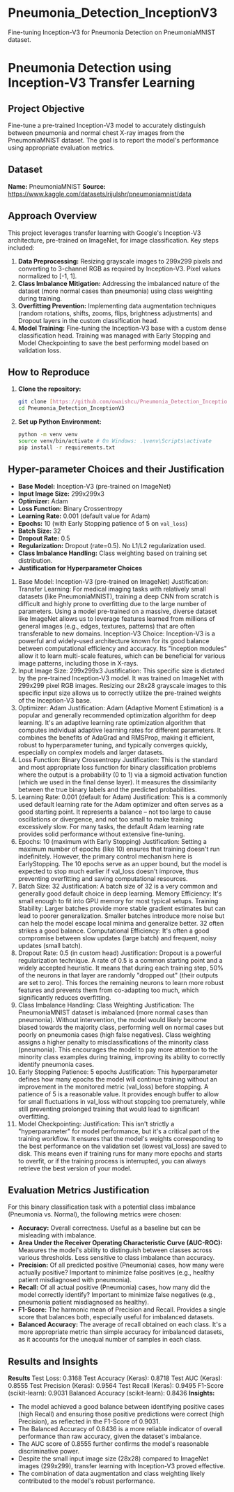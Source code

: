 # Pneumonia_Detection_InceptionV3
Fine-tuning Inception-V3 for Pneumonia Detection on PneumoniaMNIST dataset.
# Pneumonia Detection using Inception-V3 Transfer Learning

## Project Objective
Fine-tune a pre-trained Inception-V3 model to accurately distinguish between pneumonia and normal chest X-ray images from the PneumoniaMNIST dataset. The goal is to report the model's performance using appropriate evaluation metrics.

## Dataset
**Name:** PneumoniaMNIST
**Source:** https://www.kaggle.com/datasets/rijulshr/pneumoniamnist/data 

## Approach Overview
This project leverages transfer learning with Google's Inception-V3 architecture, pre-trained on ImageNet, for image classification. Key steps included:
1.  **Data Preprocessing:** Resizing grayscale images to 299x299 pixels and converting to 3-channel RGB as required by Inception-V3. Pixel values normalized to [-1, 1].
2.  **Class Imbalance Mitigation:** Addressing the imbalanced nature of the dataset (more normal cases than pneumonia) using class weighting during training.
3.  **Overfitting Prevention:** Implementing data augmentation techniques (random rotations, shifts, zooms, flips, brightness adjustments) and Dropout layers in the custom classification head.
4.  **Model Training:** Fine-tuning the Inception-V3 base with a custom dense classification head. Training was managed with Early Stopping and Model Checkpointing to save the best performing model based on validation loss.

## How to Reproduce
1.  **Clone the repository:**
    ```bash
    git clone [https://github.com/owaishcu/Pneumonia_Detection_InceptionV3.git](https://github.com/owaishcu/Pneumonia_Detection_InceptionV3.git)
    cd Pneumonia_Detection_InceptionV3
    ```
2.  **Set up Python Environment:**
    ```bash
    python -m venv venv
    source venv/bin/activate # On Windows: .\venv\Scripts\activate
    pip install -r requirements.txt
    ```


## Hyper-parameter Choices and their Justification
* **Base Model:** Inception-V3 (pre-trained on ImageNet)
* **Input Image Size:** 299x299x3
* **Optimizer:** Adam
* **Loss Function:** Binary Crossentropy
* **Learning Rate:** 0.001 (default value for Adam)
* **Epochs:** 10 (with Early Stopping patience of 5 on `val_loss`)
* **Batch Size:** 32
* **Dropout Rate:** 0.5
* **Regularization:** Dropout (rate=0.5). No L1/L2 regularization used.
* **Class Imbalance Handling:** Class weighting based on training set distribution.
* **Justification for Hyperparameter Choices**
 
1.	Base Model: Inception-V3 (pre-trained on ImageNet)
	Justification:
	Transfer Learning: For medical imaging tasks with relatively small datasets (like PneumoniaMNIST), training a deep CNN from scratch is difficult and highly prone to overfitting due to the large number of parameters. Using a model pre-trained on a massive, diverse dataset like ImageNet allows us to leverage features learned from millions of general images (e.g., edges, textures, patterns) that are often transferable to new domains.
	Inception-V3 Choice: Inception-V3 is a powerful and widely-used architecture known for its good balance between computational efficiency and accuracy. Its "inception modules" allow it to learn multi-scale features, which can be beneficial for various image patterns, including those in X-rays.
2.	Input Image Size: 299x299x3
	Justification: This specific size is dictated by the pre-trained Inception-V3 model. It was trained on ImageNet with 299x299 pixel RGB images. Resizing our 28x28 grayscale images to this specific input size allows us to correctly utilize the pre-trained weights of the Inception-V3 base.
3.	Optimizer: Adam
	Justification: Adam (Adaptive Moment Estimation) is a popular and generally recommended optimization algorithm for deep learning. It's an adaptive learning rate optimization algorithm that computes individual adaptive learning rates for different parameters. It combines the benefits of AdaGrad and RMSProp, making it efficient, robust to hyperparameter tuning, and typically converges quickly, especially on complex models and larger datasets.
4.	Loss Function: Binary Crossentropy
	Justification: This is the standard and most appropriate loss function for binary classification problems where the output is a probability (0 to 1) via a sigmoid activation function (which we used in the final dense layer). It measures the dissimilarity between the true binary labels and the predicted probabilities.
5.	Learning Rate: 0.001 (default for Adam)
	Justification: This is a commonly used default learning rate for the Adam optimizer and often serves as a good starting point. It represents a balance – not too large to cause oscillations or divergence, and not too small to make training excessively slow. For many tasks, the default Adam learning rate provides solid performance without extensive fine-tuning.
6.	Epochs: 10 (maximum with Early Stopping)
	Justification: Setting a maximum number of epochs (like 10) ensures that training doesn't run indefinitely. However, the primary control mechanism here is EarlyStopping. The 10 epochs serve as an upper bound, but the model is expected to stop much earlier if val_loss doesn't improve, thus preventing overfitting and saving computational resources.
7.	Batch Size: 32
	Justification: A batch size of 32 is a very common and generally good default choice in deep learning.
	Memory Efficiency: It's small enough to fit into GPU memory for most typical setups.
	Training Stability: Larger batches provide more stable gradient estimates but can lead to poorer generalization. Smaller batches introduce more noise but can help the model escape local minima and generalize better. 32 often strikes a good balance.
	Computational Efficiency: It's often a good compromise between slow updates (large batch) and frequent, noisy updates (small batch).
8.	Dropout Rate: 0.5 (in custom head)
	Justification: Dropout is a powerful regularization technique. A rate of 0.5 is a common starting point and a widely accepted heuristic. It means that during each training step, 50% of the neurons in that layer are randomly "dropped out" (their outputs are set to zero). This forces the remaining neurons to learn more robust features and prevents them from co-adapting too much, which significantly reduces overfitting.
9.	Class Imbalance Handling: Class Weighting
	Justification: The PneumoniaMNIST dataset is imbalanced (more normal cases than pneumonia). Without intervention, the model would likely become biased towards the majority class, performing well on normal cases but poorly on pneumonia cases (high false negatives). Class weighting assigns a higher penalty to misclassifications of the minority class (pneumonia). This encourages the model to pay more attention to the minority class examples during training, improving its ability to correctly identify pneumonia cases.
10.	Early Stopping Patience: 5 epochs
	Justification: This hyperparameter defines how many epochs the model will continue training without an improvement in the monitored metric (val_loss) before stopping. A patience of 5 is a reasonable value. It provides enough buffer to allow for small fluctuations in val_loss without stopping too prematurely, while still preventing prolonged training that would lead to significant overfitting.
11.	Model Checkpointing:
	Justification: This isn't strictly a "hyperparameter" for model performance, but it's a critical part of the training workflow. It ensures that the model's weights corresponding to the best performance on the validation set (lowest val_loss) are saved to disk. This means even if training runs for many more epochs and starts to overfit, or if the training process is interrupted, you can always retrieve the best version of your model.


## Evaluation Metrics Justification
For this binary classification task with a potential class imbalance (Pneumonia vs. Normal), the following metrics were chosen:
* **Accuracy:** Overall correctness. Useful as a baseline but can be misleading with imbalance.
* **Area Under the Receiver Operating Characteristic Curve (AUC-ROC):** Measures the model's ability to distinguish between classes across various thresholds. Less sensitive to class imbalance than accuracy.
* **Precision:** Of all predicted positive (Pneumonia) cases, how many were actually positive? Important to minimize false positives (e.g., healthy patient misdiagnosed with pneumonia).
* **Recall:** Of all actual positive (Pneumonia) cases, how many did the model correctly identify? Important to minimize false negatives (e.g., pneumonia patient misdiagnosed as healthy).
* **F1-Score:** The harmonic mean of Precision and Recall. Provides a single score that balances both, especially useful for imbalanced datasets.
* **Balanced Accuracy:** The average of recall obtained on each class. It's a more appropriate metric than simple accuracy for imbalanced datasets, as it accounts for the unequal number of samples in each class.

## Results and Insights
**Results**
Test Loss: 0.3168
Test Accuracy (Keras): 0.8718
Test AUC (Keras): 0.8555
Test Precision (Keras): 0.9564
Test Recall (Keras): 0.9495
F1-Score (scikit-learn): 0.9031
Balanced Accuracy (scikit-learn): 0.8436
**Insights:**
* The model achieved a good balance between identifying positive cases (high Recall) and ensuring those positive predictions were correct (high Precision), as reflected in the F1-Score of 0.9031.
* The Balanced Accuracy of 0.8436 is a more reliable indicator of overall performance than raw accuracy, given the dataset's imbalance.
* The AUC score of 0.8555 further confirms the model's reasonable discriminative power.
* Despite the small input image size (28x28) compared to ImageNet images (299x299), transfer learning with Inception-V3 proved effective.
* The combination of data augmentation and class weighting likely contributed to the model's robust performance.
